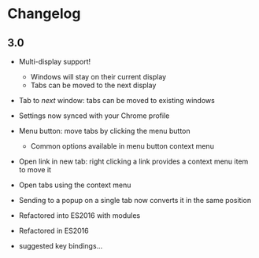 # Changelog

## 3.0

- Multi-display support!
    + Windows will stay on their current display
    + Tabs can be moved to the next display
- Tab to *next* window: tabs can be moved to existing windows
- Settings now synced with your Chrome profile
- Menu button: move tabs by clicking the menu button
    - Common options available in menu button context menu
- Open link in new tab: right clicking a link provides a context menu item to move it
- Open tabs using the context menu
- Sending to a popup on a single tab now converts it in the same position
- Refactored into ES2016 with modules

- Refactored in ES2016
- suggested key bindings...
